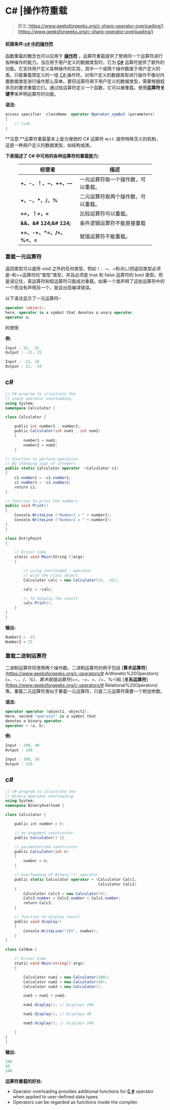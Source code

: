 # C# |操作符重载

> 原文:[https://www.geeksforgeeks.org/c-sharp-operator-overloading/](https://www.geeksforgeeks.org/c-sharp-operator-overloading/)

#### 前提条件:[c# 中的操作符](https://www.geeksforgeeks.org/c-operators/)

函数重载的概念也可以应用于 [**操作符**](https://www.geeksforgeeks.org/c-operators/) 。运算符重载提供了使用同一个运算符进行各种操作的能力。当应用于用户定义的数据类型时，它为 [**C#**](https://www.geeksforgeeks.org/introduction-to-c-sharp/) 运算符提供了额外的功能。它支持用户定义各种操作的实现，其中一个或两个操作数属于用户定义的类。只能重载预定义的一组 [C# ](https://www.geeksforgeeks.org/introduction-to-c-sharp/) 操作符。对用户定义的数据类型进行操作不像对内置数据类型进行操作那么简单。要将运算符用于用户定义的数据类型，需要根据程序员的要求重载它们。通过给运算符定义一个函数，它可以被重载。使用**运算符关键字**来声明运算符的功能。

**语法:**

```cs
access specifier  className  operator Operator_symbol (parameters)
{
    // Code
}
```

**注意:**运算符重载基本上是为理想的 C# 运算符 w.r.t .提供特殊含义的机制，这是一种用户定义的数据类型，如结构或类。

**下表描述了 C# 中可用的各种运算符的重载能力:**

<figure class="table">

| 经营者 | 描述 |
| --- | --- |
| **+、-、！、~、++、––** | 一元运算符取一个操作数，可以重载。 |
| **+、-、*、/、%** | 二元运算符取两个操作数，可以重载。 |
| **==，！=，=** | 比较运算符可以重载。 |
| **&&、&# 124;&# 124;** | 条件逻辑运算符不能直接重载 |
| **+=、-+、*=、/=、%=、=** | 赋值运算符不能重载。 |

</figure>

### 重载一元运算符

返回类型可以是除 void 之外的任何类型，例如！、~、+和点(。)但返回类型必须是–和++运算符的“类型”类型，并且必须是 true 和 false 运算符的 bool 类型。但是请记住，真运算符和假运算符只能成对重载。如果一个类声明了这些运算符中的一个而没有声明另一个，就会出现编译错误。

以下语法显示了一元运算符–

```cs
operator (object); 
here, operator is a symbol that denotes a unary operator. 
operator a; 
```

的使用

**例:**

```cs
Input : 15, -25
Output : -15, 25

Input : -22, 18
Output : 22, -18 
```

## c#

```cs
// C# program to illustrate the
// unary operator overloading
using System;
namespace Calculator {

class Calculator {

    public int number1 , number2;
    public Calculator(int num1 , int num2)
    {
        number1 = num1;
        number2 = num2;
    }

// Function to perform operation
// By changing sign of integers
public static Calculator operator -(Calculator c1)
{
    c1.number1 = -c1.number1;
    c1.number2 = -c1.number2;
    return c1;
}

// Function to print the numbers
public void Print()
{
    Console.WriteLine ("Number1 = " + number1);
    Console.WriteLine ("Number2 = " + number2);
}
}

class EntryPoint
{

    // Driver Code
    static void Main(String []args)
    {

        // using overloaded - operator
        // with the class object
        Calculator calc = new Calculator(15, -25);

        calc = -calc;

        // To display the result
        calc.Print();
    }
}
}
```

**输出:**

```cs
Number1 = -15
Number2 = 25
```

### 重载二进制运算符

二进制运算符将使用两个操作数。二进制运算符的例子包括 [**算术运算符**](https://www.geeksforgeeks.org/c-operators/# Arithmetic%20Operators) (+、-、*、/、%)、算术赋值运算符(+=、-+、*=、/+、%=)和 [**关系运算符**](https://www.geeksforgeeks.org/c-operators/# Relational%20Operators) 等。重载二元运算符类似于重载一元运算符，只是二元运算符需要一个附加参数。

**语法:**

```cs
operator operator (object1, object2); 
Here, second "operator" is a symbol that 
denotes a binary operator. 
operator + (a, b); 
```

**例:**

```cs
Input : 200, 40
Output : 240

Input : 300, 20 
Output : 320 
```

## c#

```cs
// C# program to illustrate the
// Binary Operator Overloading
using System;
namespace BinaryOverload {

class Calculator {

    public int number = 0;

    // no-argument constructor
    public Calculator() {}

    // parameterized constructor
    public Calculator(int n)
    {
        number = n;
    }

    // Overloading of Binary "+" operator
    public static Calculator operator + (Calculator Calc1,
                                         Calculator Calc2)
    {
        Calculator Calc3 = new Calculator(0);
        Calc3.number = Calc2.number + Calc1.number;
        return Calc3;
    }

    // function to display result
    public void display()
    {
        Console.WriteLine("{0}", number);
    }
}

class CalNum {

    // Driver Code
    static void Main(string[] args)
    {

        Calculator num1 = new Calculator(200);
        Calculator num2 = new Calculator(40);
        Calculator num3 = new Calculator();

        num3 = num1 + num2;

        num1.display(); // Displays 200

        num2.display(); // Displays 40

        num3.display(); // Displays 240

    }
}
}
```

**输出:**

```cs
200
40
240
```

**运算符重载的好处:**

*   Operator overloading provides additional functions for [**C #**](https://www.geeksforgeeks.org/introduction-to-c-sharp/) operator when applied to user-defined data types.
*   Operators can be regarded as functions inside the compiler.